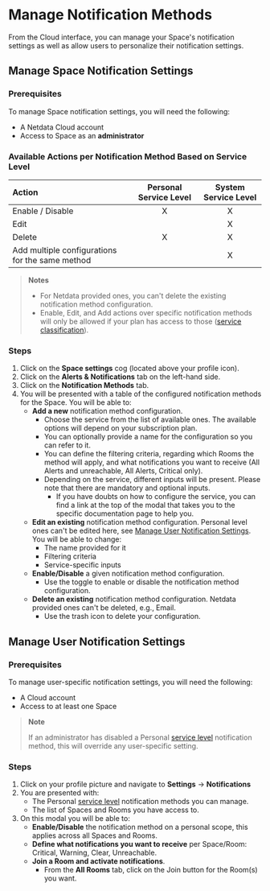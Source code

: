 # Manage Notification Methods

From the Cloud interface, you can manage your Space's notification settings as well as allow users to personalize their notification settings.

## Manage Space Notification Settings

### Prerequisites

To manage Space notification settings, you will need the following:

- A Netdata Cloud account
- Access to Space as an **administrator**

### Available Actions per Notification Method Based on Service Level

| **Action**                                      | **Personal Service Level** | **System Service Level** |
|:------------------------------------------------|:--------------------------:|:------------------------:|
| Enable / Disable                                |             X              |            X             |
| Edit                                            |                            |            X             |
| Delete                                          |             X              |            X             |
| Add multiple configurations for the same method |                            |            X             |

> **Notes**
>
> - For Netdata provided ones, you can't delete the existing notification method configuration.
> - Enable, Edit, and Add actions over specific notification methods will only be allowed if your plan has access to those ([service classification](/docs/alerts-and-notifications/notifications/centralized-cloud-notifications/centralized-cloud-notifications-reference.md#service-classification)).

### Steps

1. Click on the **Space settings** cog (located above your profile icon).
2. Click on the **Alerts & Notifications** tab on the left-hand side.
3. Click on the **Notification Methods** tab.
4. You will be presented with a table of the configured notification methods for the Space. You will be able to:
    - **Add a new** notification method configuration.
        - Choose the service from the list of available ones. The available options will depend on your subscription plan.
        - You can optionally provide a name for the configuration so you can refer to it.
        - You can define the filtering criteria, regarding which Rooms the method will apply, and what notifications you want to receive (All Alerts and unreachable, All Alerts, Critical only).
        - Depending on the service, different inputs will be present. Please note that there are mandatory and optional inputs.
            - If you have doubts on how to configure the service, you can find a link at the top of the modal that takes you to the specific documentation page to help you.
    - **Edit an existing** notification method configuration. Personal level ones can't be edited here, see [Manage User Notification Settings](#manage-user-notification-settings). You will be able to change:
        - The name provided for it
        - Filtering criteria
        - Service-specific inputs
    - **Enable/Disable** a given notification method configuration.
        - Use the toggle to enable or disable the notification method configuration.
    - **Delete an existing** notification method configuration. Netdata provided ones can't be deleted, e.g., Email.
        - Use the trash icon to delete your configuration.

## Manage User Notification Settings

### Prerequisites

To manage user-specific notification settings, you will need the following:

- A Cloud account
- Access to at least one Space

> **Note**
>
> If an administrator has disabled a Personal [service level](/docs/alerts-and-notifications/notifications/centralized-cloud-notifications/centralized-cloud-notifications-reference.md#service-level) notification method, this will override any user-specific setting.

### Steps

1. Click on your profile picture and navigate to **Settings** -> **Notifications**
2. You are presented with:
    - The Personal [service level](/docs/alerts-and-notifications/notifications/centralized-cloud-notifications/centralized-cloud-notifications-reference.md#service-level) notification methods you can manage.
    - The list of Spaces and Rooms you have access to.
3. On this modal you will be able to:
    - **Enable/Disable** the notification method on a personal scope, this applies across all Spaces and Rooms.
    - **Define what notifications you want to receive** per Space/Room: Critical, Warning, Clear, Unreachable.
    - **Join a Room and activate notifications**.
        - From the **All Rooms** tab, click on the Join button for the Room(s) you want.
